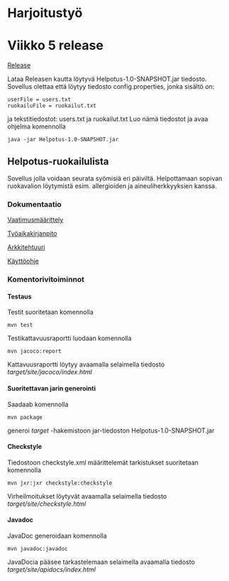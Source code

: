 # Harjoitustyö

# Viikko 5 release
[Release](https://github.com/KilpiV/ot-harjoitustyo/releases/tag/viikko5)

Lataa Releasen kautta löytyvä Helpotus-1.0-SNAPSHOT.jar tiedosto.
Sovellus olettaa että löytyy tiedosto config.properties, jonka sisältö on:
```
userFile = users.txt
ruokailuFile = ruokailut.txt
```
ja tekstitiedostot: users.txt ja ruokailut.txt
Luo nämä tiedostot ja avaa ohjelma komennolla

```
java -jar Helpotus-1.0-SNAPSHOT.jar
```

## Helpotus-ruokailulista

Sovellus jolla voidaan seurata syömisiä eri päiviltä. Helpottamaan sopivan ruokavalion löytymistä esim. allergioiden ja aineuliherkkyyksien kanssa. 


### Dokumentaatio

[Vaatimusmäärittely](https://github.com/KilpiV/ot-harjoitustyo/blob/master/Harjoitustyo/Dokumentaatio/Vaatimusm%C3%A4%C3%A4rittely_Helpotus.md)

[Työaikakirjanpito](https://github.com/KilpiV/ot-harjoitustyo/blob/master/Harjoitustyo/Dokumentaatio/Ty%C3%B6aikakirjanpito.md)

[Arkkitehtuuri](https://github.com/KilpiV/ot-harjoitustyo/blob/master/Harjoitustyo/Dokumentaatio/arkkitehtuuri.md)

[Käyttöohje](https://github.com/KilpiV/ot-harjoitustyo/blob/master/Harjoitustyo/Dokumentaatio/K%C3%A4ytt%C3%B6ohje.md)
### Komentorivitoiminnot

#### Testaus

Testit suoritetaan komennolla

```
mvn test
```

Testikattavuusraportti luodaan komennolla

```
mvn jacoco:report
```
Kattavuusraportti löytyy avaamalla selaimella tiedosto *target/site/jacoco/index.html*


#### Suoritettavan jarin generointi

Saadaab komennolla

```
mvn package
```
generoi *target* -hakemistoon jar-tiedoston Helpotus-1.0-SNAPSHOT.jar


#### Checkstyle

Tiedostoon checkstyle.xml määrittelemät tarkistukset suoritetaan komennolla

```
mvn jxr:jxr checkstyle:checkstyle
```

Virheilmoitukset löytyvät avaamalla selaimella tiedosto *target/site/checkstyle.html*

#### Javadoc

JavaDoc generoidaan komennolla

```
mvn javadoc:javadoc
```

JavaDocia pääsee tarkastelemaan selaimella avaamalla tiedosto *target/site/apidocs/index.html*

